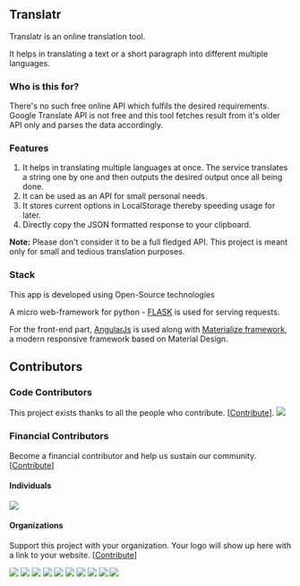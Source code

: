 ## Translatr

Translatr is an online translation tool.

It helps in translating a text or a short paragraph into different multiple languages.

### Who is this for?

There's no such free online API which fulfils the desired requirements.
Google Translate API is not free and this tool fetches result from it's older API only and parses the data accordingly.

### Features

1. It helps in translating multiple languages at once. The service translates a string one by one and then outputs the desired output once all being done.
2. It can be used as an API for small personal needs.
3. It stores current options in LocalStorage thereby speeding usage for later.
4. Directly copy the JSON formatted response to your clipboard.

**Note:** Please don't consider it to be a full fledged API. This project is meant only for small and tedious translation purposes.

### Stack

This app is developed using Open-Source technologies

A micro web-framework for  python - [FLASK](http://flask.pocoo.org/) is used for serving requests.

For the front-end part, [AngularJs](https://angularjs.org/) is used along with [Materialize framework](http://materializecss.com/), a modern responsive framework based on Material Design.

## Contributors

### Code Contributors

This project exists thanks to all the people who contribute. [[Contribute](CONTRIBUTING.md)].
<a href="https://github.com/softvar/translatr/graphs/contributors"><img src="https://opencollective.com/translatr/contributors.svg?width=890&button=false" /></a>

### Financial Contributors

Become a financial contributor and help us sustain our community. [[Contribute](https://opencollective.com/translatr/contribute)]

#### Individuals

<a href="https://opencollective.com/translatr"><img src="https://opencollective.com/translatr/individuals.svg?width=890"></a>

#### Organizations

Support this project with your organization. Your logo will show up here with a link to your website. [[Contribute](https://opencollective.com/translatr/contribute)]

<a href="https://opencollective.com/translatr/organization/0/website"><img src="https://opencollective.com/translatr/organization/0/avatar.svg"></a>
<a href="https://opencollective.com/translatr/organization/1/website"><img src="https://opencollective.com/translatr/organization/1/avatar.svg"></a>
<a href="https://opencollective.com/translatr/organization/2/website"><img src="https://opencollective.com/translatr/organization/2/avatar.svg"></a>
<a href="https://opencollective.com/translatr/organization/3/website"><img src="https://opencollective.com/translatr/organization/3/avatar.svg"></a>
<a href="https://opencollective.com/translatr/organization/4/website"><img src="https://opencollective.com/translatr/organization/4/avatar.svg"></a>
<a href="https://opencollective.com/translatr/organization/5/website"><img src="https://opencollective.com/translatr/organization/5/avatar.svg"></a>
<a href="https://opencollective.com/translatr/organization/6/website"><img src="https://opencollective.com/translatr/organization/6/avatar.svg"></a>
<a href="https://opencollective.com/translatr/organization/7/website"><img src="https://opencollective.com/translatr/organization/7/avatar.svg"></a>
<a href="https://opencollective.com/translatr/organization/8/website"><img src="https://opencollective.com/translatr/organization/8/avatar.svg"></a>
<a href="https://opencollective.com/translatr/organization/9/website"><img src="https://opencollective.com/translatr/organization/9/avatar.svg"></a>
